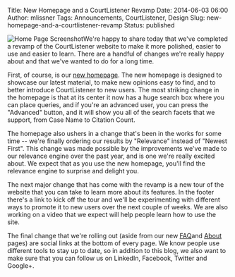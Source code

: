 Title: New Homepage and a CourtListener Revamp
Date: 2014-06-03 06:00
Author: mlissner
Tags: Announcements, CourtListener, Design
Slug: new-homepage-and-a-courtlistener-revamp
Status: published

![Home Page
Screenshot]({filename}/images/home.png)We're
happy to share today that we've completed a revamp of the CourtListener
website to make it more polished, easier to use and easier to learn.
There are a handful of changes we're really happy about and that we've
wanted to do for a long time.

First, of course, is our [new homepage](https://www.courtlistener.com).
The new homepage is designed to showcase our latest material, to make
new opinions easy to find, and to better introduce CourtListener to new
users. The most striking change in the homepage is that at its center it
now has a huge search box where you can place queries, and if you're an
advanced user, you can press the "Advanced" button, and it will show you
all of the search facets that we support, from Case Name to Citation
Count.

The homepage also ushers in a change that's been in the works for some
time -- we're finally ordering our results by "Relevance" instead of
"Newest First". This change was made possible by the improvements we've
made to our relevance engine over the past year, and is one we're really
excited about. We expect that as you use the new homepage, you'll find
the relevance engine to surprise and delight you.

The next major change that has come with the revamp is a new tour of the
website that you can take to learn more about its features. In the
footer there's a link to kick off the tour and we'll be experimenting
with different ways to promote it to new users over the next couple of
weeks. We are also working on a video that we expect will help people
learn how to use the site.

The final change that we're rolling out (aside from our new
[FAQ](https://www.courtlistener.com/faq/)and
[About](%20https://www.courtlistener.com/about/) pages) are social links
at the bottom of every page. We know people use different tools to stay
up to date, so in addition to this blog, we also want to make sure that
you can follow us on LinkedIn, Facebook, Twitter and Google+.

